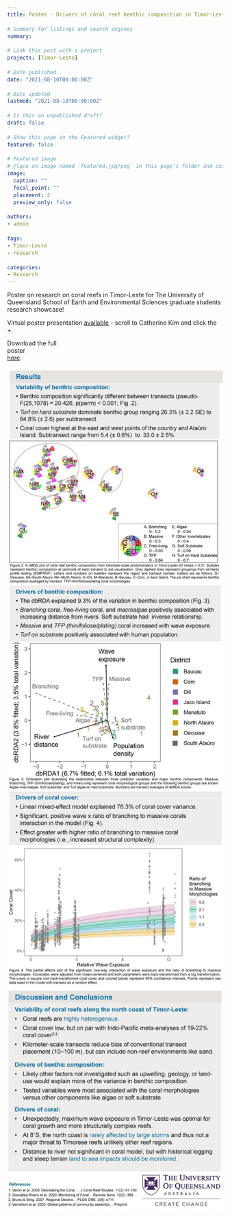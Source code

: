 ```yaml
---
title: Poster - Drivers of coral reef benthic composition in Timor-Leste

# Summary for listings and search engines
summary:

# Link this post with a project
projects: [Timor-Leste]

# Date published
date: "2021-08-10T00:00:00Z"

# Date updated
lastmod: "2021-08-10T00:00:00Z"

# Is this an unpublished draft?
draft: false

# Show this page in the Featured widget?
featured: false

# Featured image
# Place an image named `featured.jpg/png` in this page's folder and customize its options here.
image:
  caption: ""
  focal_point: ""
  placement: 2
  preview_only: false

authors:
- admin

tags:
- Timor-Leste
- research

categories:
- Research
---
```


Poster on research on coral reefs in Timor-Leste for The University of Queensland School of Earth and Environmental Sciences graduate students research showcase! 

Virtual poster presentation <a href="https://sees.uq.edu.au/research-showcase-2020">available</a> - scroll to Catherine Kim and click the +.</p><p class="" style="white-space:pre-wrap;">Download the full poster<a href="/s/CKim_Timor_benthiccomposition_drivers_SEESposter.pdf" target="_blank"> here</a>.</p>

![](poster2.jpg)
![](poster3.jpg)


